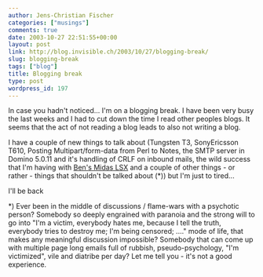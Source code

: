 ```yaml
---
author: Jens-Christian Fischer
categories: ["musings"]
comments: true
date: 2003-10-27 22:51:55+00:00
layout: post
link: http://blog.invisible.ch/2003/10/27/blogging-break/
slug: blogging-break
tags: ["blog"]
title: Blogging break
type: post
wordpress_id: 197
---
```


In case you hadn't noticed... I'm on a blogging break. I have been very busy the last weeks and I had to cut down the time I read other peoples blogs. It seems that the act of not reading a blog leads to also not writing a blog.

I have a couple of new things to talk about (Tungsten T3, SonyEricsson T610, Posting Multipart/form-data from Perl to Notes, the SMTP server in Domino 5.0.11 and it's handling of CRLF on inbound mails, the wild success that I'm having with [Ben's Midas LSX](http://www.geniisoft.com/) and a couple of other things - or rather - things that shouldn't be talked about (*)) but I'm just to tired...

I'll be back

*) Ever been in the middle of discussions / flame-wars with a psychotic person? Somebody so deeply engrained with paranoia and the strong will to go into "I'm a victim, everybody hates me, because I tell the truth, everybody tries to destroy me; I'm being censored; ...." mode of life, that makes any meaningful discussion impossible? Somebody that can come up with multiple page long emails full of rubbish, pseudo-psychology, "I'm victimized", vile and diatribe per day? Let me tell you - it's not a good experience.
